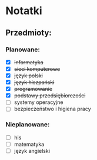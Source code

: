 # Notatki
## Przedmioty:
### Planowane:
- [x] ~~informatyka~~
- [x] ~~sieci komputerowe~~
- [x] ~~język polski~~
- [x] ~~język hiszpański~~
- [x] ~~programowanie~~
- [x] ~~podstawy przedsiębiorczości~~
- [ ] systemy operacyjne
- [ ] bezpieczeństwo i higiena pracy

### Nieplanowane:
- [ ] his
- [ ] matematyka
- [ ] język angielski
